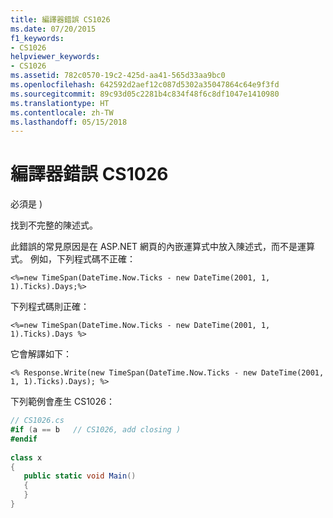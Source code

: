 ```yaml
---
title: 編譯器錯誤 CS1026
ms.date: 07/20/2015
f1_keywords:
- CS1026
helpviewer_keywords:
- CS1026
ms.assetid: 782c0570-19c2-425d-aa41-565d33aa9bc0
ms.openlocfilehash: 642592d2aef12c087d5302a35047864c64e9f3fd
ms.sourcegitcommit: 89c93d05c2281b4c834f48f6c8df1047e1410980
ms.translationtype: HT
ms.contentlocale: zh-TW
ms.lasthandoff: 05/15/2018
---
```

# <a name="compiler-error-cs1026"></a>編譯器錯誤 CS1026
必須是 )  
  
 找到不完整的陳述式。  
  
 此錯誤的常見原因是在 ASP.NET 網頁的內嵌運算式中放入陳述式，而不是運算式。 例如，下列程式碼不正確：  
  
```aspx-csharp  
<%=new TimeSpan(DateTime.Now.Ticks - new DateTime(2001, 1, 1).Ticks).Days;%>  
```  
  
 下列程式碼則正確：  
  
```aspx-csharp  
<%=new TimeSpan(DateTime.Now.Ticks - new DateTime(2001, 1, 1).Ticks).Days %>  
```  
  
 它會解譯如下：  
  
```aspx-csharp  
<% Response.Write(new TimeSpan(DateTime.Now.Ticks - new DateTime(2001, 1, 1).Ticks).Days); %>  
```  
  
 下列範例會產生 CS1026：  
  
```csharp  
// CS1026.cs  
#if (a == b   // CS1026, add closing )  
#endif  
  
class x  
{  
   public static void Main()  
   {  
   }  
}  
```
